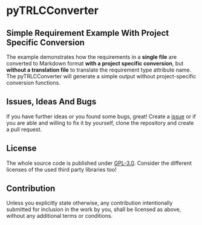 # pyTRLCConverter <!-- omit in toc -->

## Simple Requirement Example With Project Specific Conversion

The example demonstrates how the requirements in a **single file** are converted to Markdown format **with a project specific conversion**, but **without a translation file** to translate the requirement type attribute name. The pyTRLCConverter will generate a simple output without project-specific conversion functions.

## Issues, Ideas And Bugs

If you have further ideas or you found some bugs, great! Create a [issue](https://github.com/NewTec-GmbH/pyTRLCConverter/issues) or if you are able and willing to fix it by yourself, clone the repository and create a pull request.

## License

The whole source code is published under [GPL-3.0](https://github.com/NewTec-GmbH/pyTRLCConverter/blob/main/LICENSE).
Consider the different licenses of the used third party libraries too!

## Contribution

Unless you explicitly state otherwise, any contribution intentionally submitted for inclusion in the work by you, shall be licensed as above, without any additional terms or conditions.
